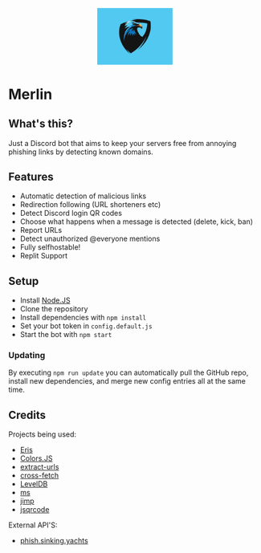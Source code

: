 <p align="center"><img src="./logo.png" alt="Logo" width="150"></p>

# Merlin

## What's this?
Just a Discord bot that aims to keep your servers free from annoying phishing links by detecting known domains.

## Features
- Automatic detection of malicious links
- Redirection following (URL shorteners etc)
- Detect Discord login QR codes
- Choose what happens when a message is detected (delete, kick, ban)
- Report URLs
- Detect unauthorized @everyone mentions
- Fully selfhostable!
- Replit Support

## Setup
- Install [Node.JS](https://nodejs.org/en/download)
- Clone the repository
- Install dependencies with ``npm install``
- Set your bot token in ``config.default.js``
- Start the bot with ``npm start``

### Updating
By executing ``npm run update`` you can automatically pull the GitHub repo, install new dependencies, and merge new config entries all at the same time.

## Credits
Projects being used:
- [Eris](https://github.com/abalabahaha/eris)
- [Colors.JS](https://github.com/Marak/colors.js)
- [extract-urls](https://github.com/huckbit/extract-urls)
- [cross-fetch](https://github.com/lquixada/cross-fetch)
- [LevelDB](https://github.com/Level/level)
- [ms](https://github.com/vercel/ms)
- [jimp](https://github.com/oliver-moran/jimp)
- [jsqrcode](https://github.com/edi9999/jsqrcode)

External API'S:
- [phish.sinking.yachts](https://phish.sinking.yachts/docs)
